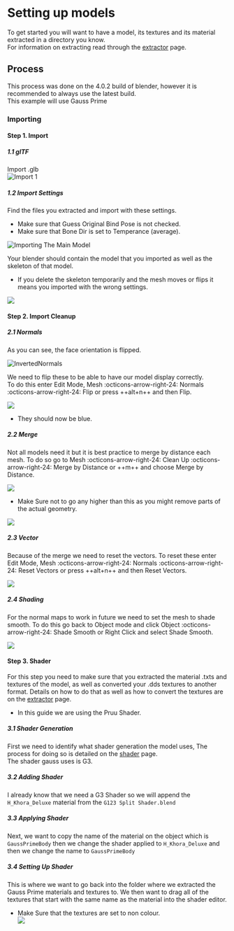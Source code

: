 # Setting up models
To get started you will want to have a model, its textures and its material extracted in a directory you know.  
For information on extracting read through the [extractor](extractor/index.md) page.  
## Process  
This process was done on the 4.0.2 build of blender, however it is recommended to always use the latest build.  
This example will use Gauss Prime
### Importing  
#### Step 1.  Import
##### 1.1 glTF
Import .glb  
![Import 1](../assets/images/Import-1.png)  

##### 1.2  Import Settings  
Find the files you extracted and import with these settings.

- Make sure that Guess Original Bind Pose is not checked.  
- Make sure that Bone Dir is set to Temperance (average).  

![Importing The Main Model](../assets/images/Import-2.png)  

Your blender should contain the model that you imported as well as the skeleton of that model.  

- If you delete the skeleton temporarily and the mesh moves or flips it means you imported with the wrong settings.  

![](../assets/images/Imported-1.png)  

#### Step 2. Import Cleanup  
##### 2.1 Normals
As you can see, the face orientation is flipped.  

![InvertedNormals](../assets/images/Normal-Orientation.png)  

We need to flip these to be able to have our model display correctly.  
To do this enter Edit Mode, Mesh :octicons-arrow-right-24: Normals :octicons-arrow-right-24: Flip or press ++alt+n++ and then Flip.  

![](../assets/images/Flip-Normals.png)  

- They should now be blue. 

##### 2.2 Merge  
Not all models need it but it is best practice to merge by distance each mesh.
To do so go to Mesh :octicons-arrow-right-24: Clean Up :octicons-arrow-right-24: Merge by Distance or ++m++ and choose Merge by Distance.  

![](../assets/images/By-Distance-1.png)  

- Make Sure not to go any higher than this as you might remove parts of the actual geometry.  

![](../assets/images/By-Distance-2.png)  

##### 2.3 Vector  
Because of the merge we need to reset the vectors.
To reset these enter Edit Mode, Mesh :octicons-arrow-right-24: Normals :octicons-arrow-right-24: Reset Vectors or press ++alt+n++ and then Reset Vectors.  

![](../assets/images/Reset-Vectors.png)  

##### 2.4 Shading
For the normal maps to work in future we need to set the mesh to shade smooth.
To do this go back to Object mode and click Object :octicons-arrow-right-24: Shade Smooth or Right Click and select Shade Smooth.  

![](../assets/images/Shade-Smooth.png)  

#### Step 3. Shader
For this step you need to make sure that you extracted the material .txts and textures of the model, as well as converted your .dds textures to another format. Details on how to do that as well as how to convert the textures are on the [extractor](extractor/index.md) page.  

- In this guide we are using the Pruu Shader.  

##### 3.1 Shader Generation  
First we need to identify what shader generation the model uses, The process for doing so is detailed on the [shader](shaders/index.md) page.  
The shader gauss uses is G3.  
##### 3.2 Adding Shader  
I already know that we need a G3 Shader so we will append the `H_Khora_Deluxe` material from the `G123 Split Shader.blend` 
##### 3.3 Applying Shader 
Next, we want to copy the name of the material on the object which is `GaussPrimeBody` then we change the shader applied to `H_Khora_Deluxe` and then we change the name to `GaussPrimeBody` 
##### 3.4 Setting Up Shader 
This is where we want to go back into the folder where we extracted the Gauss Prime materials and textures to.
We then want to drag all of the textures that start with the same name as the material into the shader editor.  
- Make Sure that the textures are set to non  colour.  
![](../assets/images/textures-nc.png)